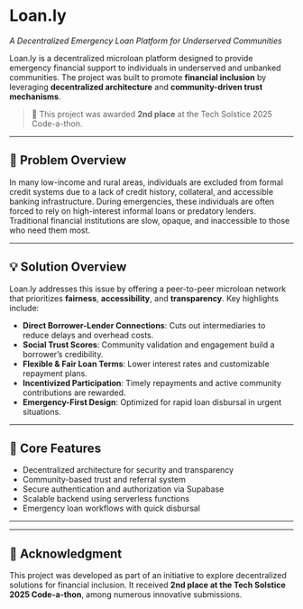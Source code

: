 # Loan.ly  
*A Decentralized Emergency Loan Platform for Underserved Communities*

Loan.ly is a decentralized microloan platform designed to provide emergency financial support to individuals in underserved and unbanked communities. The project was built to promote **financial inclusion** by leveraging **decentralized architecture** and **community-driven trust mechanisms**.

> 🏅 This project was awarded **2nd place** at the Tech Solstice 2025 Code-a-thon.

---

## 📌 Problem Overview

In many low-income and rural areas, individuals are excluded from formal credit systems due to a lack of credit history, collateral, and accessible banking infrastructure. During emergencies, these individuals are often forced to rely on high-interest informal loans or predatory lenders. Traditional financial institutions are slow, opaque, and inaccessible to those who need them most.

---

## 💡 Solution Overview

Loan.ly addresses this issue by offering a peer-to-peer microloan network that prioritizes **fairness**, **accessibility**, and **transparency**. Key highlights include:

- **Direct Borrower-Lender Connections**: Cuts out intermediaries to reduce delays and overhead costs.
- **Social Trust Scores**: Community validation and engagement build a borrower’s credibility.
- **Flexible & Fair Loan Terms**: Lower interest rates and customizable repayment plans.
- **Incentivized Participation**: Timely repayments and active community contributions are rewarded.
- **Emergency-First Design**: Optimized for rapid loan disbursal in urgent situations.

---

## 🔑 Core Features

- Decentralized architecture for security and transparency  
- Community-based trust and referral system  
- Secure authentication and authorization via Supabase  
- Scalable backend using serverless functions  
- Emergency loan workflows with quick disbursal

---

---

## 📣 Acknowledgment

This project was developed as part of an initiative to explore decentralized solutions for financial inclusion. It received **2nd place at the Tech Solstice 2025 Code-a-thon**, among numerous innovative submissions.
